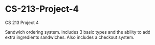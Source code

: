# CS-213-Project-4
CS 213 Project 4

Sandwich ordering system. Includes 3 basic types and the ability to add extra ingredients sandwiches. Also includes a checkout system.

